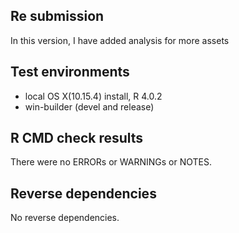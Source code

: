 ## Re submission

In this version, I have added analysis for more assets

## Test environments
* local OS X(10.15.4) install, R 4.0.2
* win-builder (devel and release)

## R CMD check results
There were no ERRORs or WARNINGs or NOTES.

## Reverse dependencies
No reverse dependencies.
